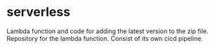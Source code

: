# serverless

Lambda function and code for adding the latest version to the zip file. Repository for the lambda function. Consist of its own cicd pipeline. 